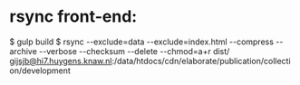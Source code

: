 # rsync front-end:

$ gulp build
$ rsync --exclude=data --exclude=index.html --compress --archive --verbose --checksum --delete --chmod=a+r dist/ gijsjb@hi7.huygens.knaw.nl:/data/htdocs/cdn/elaborate/publication/collection/development